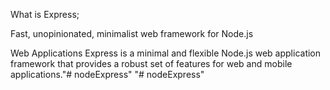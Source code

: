 What is Express;

Fast, unopinionated, minimalist web framework for Node.js

Web Applications
Express is a minimal and flexible Node.js web application framework that provides a robust set of features for web and mobile applications."# nodeExpress" 
"# nodeExpress" 
